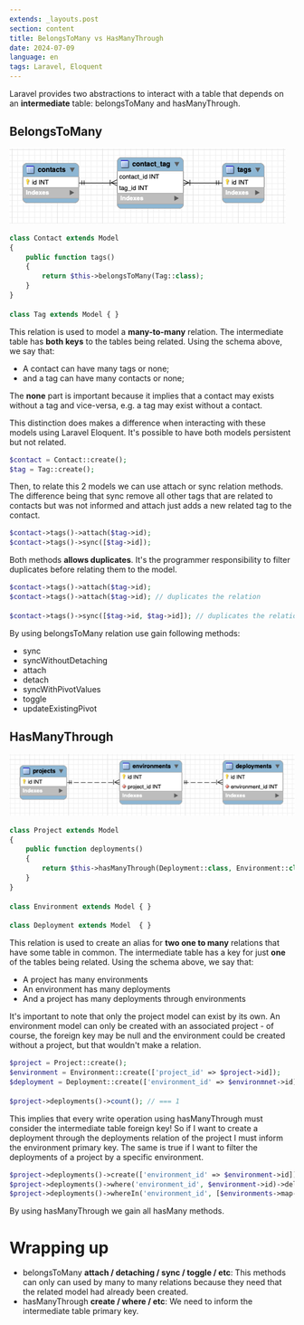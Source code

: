 ```yaml
---
extends: _layouts.post
section: content
title: BelongsToMany vs HasManyThrough
date: 2024-07-09
language: en
tags: Laravel, Eloquent
---
```


Laravel provides two abstractions to interact with a table that depends on an **intermediate** table: belongsToMany and hasManyThrough.
## BelongsToMany

<img src="/assets/img/contact-tags.png">

```php
class Contact extends Model
{
	public function tags()
	{
		return $this->belongsToMany(Tag::class);
	}
}

class Tag extends Model { }
```

This relation is used to model a **many-to-many** relation. The intermediate table has **both keys** to the tables being related. Using the schema above, we say that:

- A contact can have many tags or none;
- and a tag can have many contacts or none;

The **none** part is important because it implies that a contact may exists without a tag and vice-versa, e.g. a tag may exist without a contact.

This distinction does makes a difference when interacting with these models using Laravel Eloquent. It's possible to have both models persistent but not related.

```php
$contact = Contact::create();
$tag = Tag::create();
```

Then, to relate this 2 models we can use attach or sync relation methods. The difference being that sync remove all other tags that are related to contacts but was not informed and attach just adds a new related tag to the contact.

```php
$contact->tags()->attach($tag->id);
$contact->tags()->sync([$tag->id]);
```

Both methods **allows duplicates**. It's the programmer responsibility to filter duplicates before relating them to the model.

```php
$contact->tags()->attach($tag->id);
$contact->tags()->attach($tag->id); // duplicates the relation

$contact->tags()->sync([$tag->id, $tag->id]); // duplicates the relation
```

By using belongsToMany relation use gain following methods:

- sync                 
- syncWithoutDetaching 
- attach               
- detach               
- syncWithPivotValues  
- toggle               
- updateExistingPivot  

## HasManyThrough

<img src="/assets/img/project-deployments.png">

```php
class Project extends Model
{
	public function deployments()
	{
		return $this->hasManyThrough(Deployment::class, Environment::class);
	}
}

class Environment extends Model { }

class Deployment extends Model  { }
```

This relation is used to create an alias for **two one to many** relations that have some table in common. The intermediate table has a key for just __one__ of the tables being related. Using the schema above, we say that:

- A project has many environments
- An environment has many deployments
- And a project has many deployments through environments

It's important to note that only the project model can exist by its own. An environment model can only be created with an associated project - of course, the foreign key may be null and the environment could be created without a project, but that wouldn't make a relation.

```php
$project = Project::create();
$environment = Environment::create(['project_id' => $project->id]);
$deployment = Deployment::create(['environment_id' => $environmnet->id]);

$project->deployments()->count(); // === 1
```

This implies that every write operation using hasManyThrough must consider the intermediate table foreign key! So if I want to create a deployment through the deployments relation of the project I must inform the environment primary key. The same is true if I want to filter the deployments of a project by a specific environment.

```php
$project->deployments()->create(['environment_id' => $environment->id]);
$project->deployments()->where('environment_id', $environment->id)->delete();
$project->deployments()->whereIn('environment_id', [$environments->map->id])->get();
```

By using hasManyThrough we gain all hasMany methods.
# Wrapping up
- belongsToMany **attach / detaching / sync / toggle / etc**: This methods can only can used by many to many relations because they need that the related model had already been created.
- hasManyThrough **create / where / etc**: We need to inform the intermediate table primary key.
